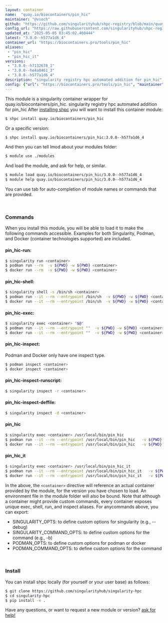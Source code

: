 ```yaml
---
layout: container
name:  "quay.io/biocontainers/pin_hic"
maintainer: "@vsoch"
github: "https://github.com/singularityhub/shpc-registry/blob/main/quay.io/biocontainers/pin_hic/container.yaml"
config_url: "https://raw.githubusercontent.com/singularityhub/shpc-registry/main/quay.io/biocontainers/pin_hic/container.yaml"
updated_at: "2025-05-05 03:45:02.460444"
latest: "3.0.0--h577a1d6_4"
container_url: "https://biocontainers.pro/tools/pin_hic"
aliases:
 - "pin_hic"
 - "pin_hic_it"
versions:
 - "3.0.0--h7132678_1"
 - "3.0.0--he4a0461_3"
 - "3.0.0--h577a1d6_4"
description: "singularity registry hpc automated addition for pin_hic"
config: {"url": "https://biocontainers.pro/tools/pin_hic", "maintainer": "@vsoch", "description": "singularity registry hpc automated addition for pin_hic", "latest": {"3.0.0--h577a1d6_4": "sha256:92fcd821ba01853bb415bc83c3129fa1c603cd69303a395a41932c1a1be4b2ea"}, "tags": {"3.0.0--h7132678_1": "sha256:60a3ff5788a957dab57d6622c67ce5b13668b56f0ebbb47b6cf5e520322e708f", "3.0.0--he4a0461_3": "sha256:6bb37fac9efa6b9907d54c0b0da04978c8251e6fa835fbe9f3c9feb5fc0bfd40", "3.0.0--h577a1d6_4": "sha256:92fcd821ba01853bb415bc83c3129fa1c603cd69303a395a41932c1a1be4b2ea"}, "docker": "quay.io/biocontainers/pin_hic", "aliases": {"pin_hic": "/usr/local/bin/pin_hic", "pin_hic_it": "/usr/local/bin/pin_hic_it"}}
---
```


This module is a singularity container wrapper for quay.io/biocontainers/pin_hic.
singularity registry hpc automated addition for pin_hic
After [installing shpc](#install) you will want to install this container module:


```bash
$ shpc install quay.io/biocontainers/pin_hic
```

Or a specific version:

```bash
$ shpc install quay.io/biocontainers/pin_hic:3.0.0--h577a1d6_4
```

And then you can tell lmod about your modules folder:

```bash
$ module use ./modules
```

And load the module, and ask for help, or similar.

```bash
$ module load quay.io/biocontainers/pin_hic/3.0.0--h577a1d6_4
$ module help quay.io/biocontainers/pin_hic/3.0.0--h577a1d6_4
```

You can use tab for auto-completion of module names or commands that are provided.

<br>

### Commands

When you install this module, you will be able to load it to make the following commands accessible.
Examples for both Singularity, Podman, and Docker (container technologies supported) are included.

#### pin_hic-run:

```bash
$ singularity run <container>
$ podman run --rm  -v ${PWD} -w ${PWD} <container>
$ docker run --rm  -v ${PWD} -w ${PWD} <container>
```

#### pin_hic-shell:

```bash
$ singularity shell -s /bin/sh <container>
$ podman run --it --rm --entrypoint /bin/sh  -v ${PWD} -w ${PWD} <container>
$ docker run --it --rm --entrypoint /bin/sh  -v ${PWD} -w ${PWD} <container>
```

#### pin_hic-exec:

```bash
$ singularity exec <container> "$@"
$ podman run --it --rm --entrypoint ""  -v ${PWD} -w ${PWD} <container> "$@"
$ docker run --it --rm --entrypoint ""  -v ${PWD} -w ${PWD} <container> "$@"
```

#### pin_hic-inspect:

Podman and Docker only have one inspect type.

```bash
$ podman inspect <container>
$ docker inspect <container>
```

#### pin_hic-inspect-runscript:

```bash
$ singularity inspect -r <container>
```

#### pin_hic-inspect-deffile:

```bash
$ singularity inspect -d <container>
```


#### pin_hic

```bash
$ singularity exec <container> /usr/local/bin/pin_hic
$ podman run --it --rm --entrypoint /usr/local/bin/pin_hic   -v ${PWD} -w ${PWD} <container> -c " $@"
$ docker run --it --rm --entrypoint /usr/local/bin/pin_hic   -v ${PWD} -w ${PWD} <container> -c " $@"
```


#### pin_hic_it

```bash
$ singularity exec <container> /usr/local/bin/pin_hic_it
$ podman run --it --rm --entrypoint /usr/local/bin/pin_hic_it   -v ${PWD} -w ${PWD} <container> -c " $@"
$ docker run --it --rm --entrypoint /usr/local/bin/pin_hic_it   -v ${PWD} -w ${PWD} <container> -c " $@"
```



In the above, the `<container>` directive will reference an actual container provided
by the module, for the version you have chosen to load. An environment file in the
module folder will also be bound. Note that although a container
might provide custom commands, every container exposes unique exec, shell, run, and
inspect aliases. For anycommands above, you can export:

 - SINGULARITY_OPTS: to define custom options for singularity (e.g., --debug)
 - SINGULARITY_COMMAND_OPTS: to define custom options for the command (e.g., -b)
 - PODMAN_OPTS: to define custom options for podman or docker
 - PODMAN_COMMAND_OPTS: to define custom options for the command

<br>

### Install

You can install shpc locally (for yourself or your user base) as follows:

```bash
$ git clone https://github.com/singularityhub/singularity-hpc
$ cd singularity-hpc
$ pip install -e .
```

Have any questions, or want to request a new module or version? [ask for help!](https://github.com/singularityhub/singularity-hpc/issues)